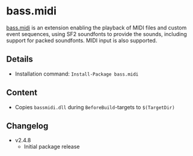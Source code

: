 bass.midi
===

[bass.midi] is an extension enabling the playback of MIDI files and custom event sequences, using SF2 soundfonts to provide the sounds, including support for packed soundfonts. MIDI input is also supported.

Details
---
  - Installation command: ``Install-Package bass.midi``

Content
---
  - Copies ``bassmidi.dll`` during ``BeforeBuild``-targets to ``$(TargetDir)``

Changelog
---
  - v2.4.8
      - Initial package release

[bass.midi]:       http://www.un4seen.com/bass.html